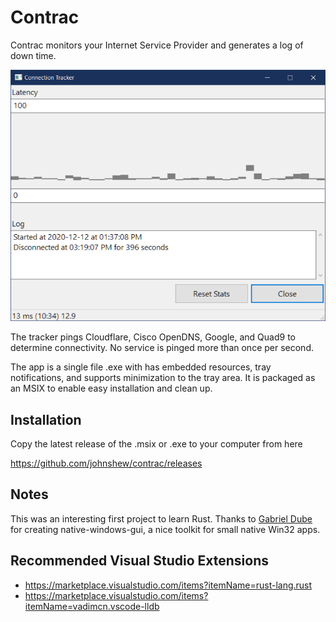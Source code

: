 # Contrac

Contrac monitors your Internet Service Provider and generates a log of down time.

![](contrac.png?raw=true)

The tracker pings Cloudflare, Cisco OpenDNS, Google, and Quad9 to determine connectivity. No service is pinged more than once per second.  

The app is a single file .exe with has embedded resources, tray notifications, and supports minimization to the tray area.  It is packaged as an MSIX to enable easy installation and clean up.

## Installation

Copy the latest release of the .msix or .exe to your computer from here

https://github.com/johnshew/contrac/releases

## Notes

This was an interesting first project to learn Rust. Thanks to [Gabriel Dube](https://github.com/gabdube) for creating native-windows-gui, a nice toolkit for small native Win32 apps.

## Recommended Visual Studio Extensions

* https://marketplace.visualstudio.com/items?itemName=rust-lang.rust
* https://marketplace.visualstudio.com/items?itemName=vadimcn.vscode-lldb
